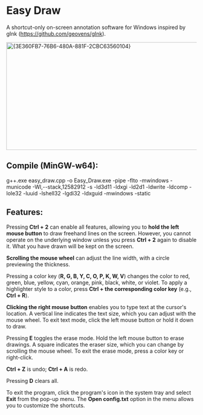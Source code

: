 # Easy Draw
A shortcut-only on-screen annotation software for Windows inspired by gInk (https://github.com/geovens/gInk).

<img width="950" height="285" alt="{3E360FB7-76B6-480A-881F-2CBC63560104}" src="https://github.com/user-attachments/assets/cdc34d78-20fb-4a25-a903-a91a7cd54bcf" />

## Compile (MinGW-w64):
g++.exe easy_draw.cpp -o Easy_Draw.exe -pipe -flto -mwindows -municode -Wl,--stack,12582912 -s -ld3d11 -ldxgi -ld2d1 -ldwrite -ldcomp -lole32 -luuid -lshell32 -lgdi32 -ldxguid -mwindows -static

## Features:
Pressing **Ctrl + 2** can enable all features, allowing you to **hold the left mouse button** to draw freehand lines on the screen. 
However, you cannot operate on the underlying window unless you press **Ctrl + 2** again to disable it. What you have drawn will be kept on the screen.

**Scrolling the mouse wheel** can adjust the line width, with a circle previewing the thickness.

Pressing a color key (**R, G, B, Y, C, O, P, K, W, V**) changes the color to red, green, blue, yellow, cyan, orange, pink, black, white, or violet.
To apply a highlighter style to a color, press **Ctrl + the corresponding color key** (e.g., **Ctrl + R**).

**Clicking the right mouse button** enables you to type text at the cursor's location. A vertical line indicates the text size, which you can adjust with the mouse wheel. To exit text mode, click the left mouse button or hold it down to draw.

Pressing **E** toggles the erase mode. Hold the left mouse button to erase drawings. A square indicates the eraser size, which you can change by scrolling the mouse wheel. To exit the erase mode, press a color key or right-click.

**Ctrl + Z** is undo; **Ctrl + A** is redo.

Pressing **D** clears all.

To exit the program, click the program's icon in the system tray and select **Exit** from the pop-up menu. The **Open config.txt** option in the menu allows you to customize the shortcuts.
